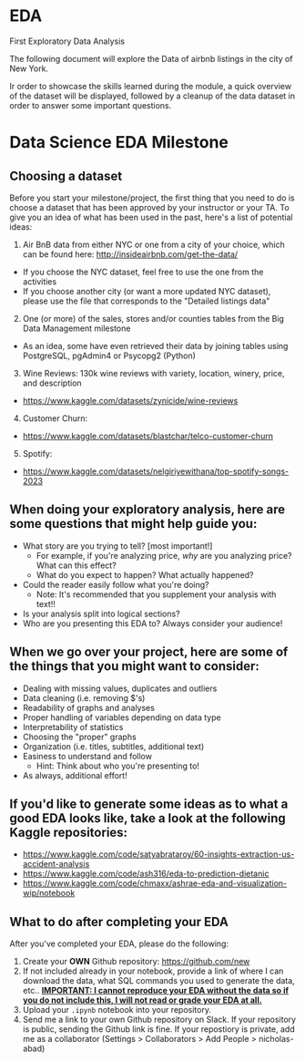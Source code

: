 # EDA
First Exploratory Data Analysis

The following document will explore the Data of airbnb listings in the city of New York.

Ir order to showcase the skills learned during the module, a quick overview of the dataset will be displayed, followed by a cleanup of the data dataset in order to answer some important questions.


# Data Science EDA Milestone
## Choosing a dataset
Before you start your milestone/project, the first thing that you need to do is choose a dataset that has been approved by your instructor or your TA. To give you an idea of what has been used in the past, here's a list of potential ideas:
1. Air BnB data from either NYC or one from a city of your choice, which can be found here: http://insideairbnb.com/get-the-data/
  - If you choose the NYC dataset, feel free to use the one from the activities
  - If you choose another city (or want a more updated NYC dataset), please use the file that corresponds to the "Detailed listings data" 
2. One (or more) of the sales, stores and/or counties tables from the Big Data Management milestone
  - As an idea, some have even retrieved their data by joining tables using PostgreSQL, pgAdmin4 or Psycopg2 (Python)
3. Wine Reviews: 130k wine reviews with variety, location, winery, price, and description
  - https://www.kaggle.com/datasets/zynicide/wine-reviews
4. Customer Churn: 
  - https://www.kaggle.com/datasets/blastchar/telco-customer-churn
5. Spotify:
  - https://www.kaggle.com/datasets/nelgiriyewithana/top-spotify-songs-2023

## When doing your exploratory analysis, here are some questions that might help guide you:
- What story are you trying to tell? [most important!]
  - For example, if you're analyzing price, _why_ are you analyzing price? What can this effect?
  - What do you expect to happen? What actually happened?
- Could the reader easily follow what you're doing?
  - Note: It's recommended that you supplement your analysis with text!!
- Is your analysis split into logical sections?
- Who are you presenting this EDA to? Always consider your audience!

## When we go over your project, here are some of the things that you might want to consider:
- Dealing with missing values, duplicates and outliers
- Data cleaning (i.e. removing $'s)
- Readability of graphs and analyses
- Proper handling of variables depending on data type
- Interpretability of statistics
- Choosing the "proper" graphs 
- Organization (i.e. titles, subtitles, additional text)
- Easiness to understand and follow
  - Hint: Think about who you're presenting to!
- As always, additional effort!

## If you'd like to generate some ideas as to what a good EDA looks like, take a look at the following Kaggle repositories:
- https://www.kaggle.com/code/satyabrataroy/60-insights-extraction-us-accident-analysis
- https://www.kaggle.com/code/ash316/eda-to-prediction-dietanic
- https://www.kaggle.com/code/chmaxx/ashrae-eda-and-visualization-wip/notebook

## What to do after completing your EDA
After you've completed your EDA, please do the following:
1. Create your <b>OWN</b> Github repository: https://github.com/new 
2. If not included already in your notebook, provide a link of where I can download the data, what SQL commands you used to generate the data, etc.. <b><u>IMPORTANT: I cannot reproduce your EDA without the data so if you do not include this, I will not read or grade your EDA at all.</b></u>
2. Upload your `.ipynb` notebook into your repository.
3. Send me a link to your own Github repository on Slack. If your repository is public, sending the Github link is fine. If your repostiory is private, add me as a collaborator (Settings > Collaborators > Add People > nicholas-abad)
